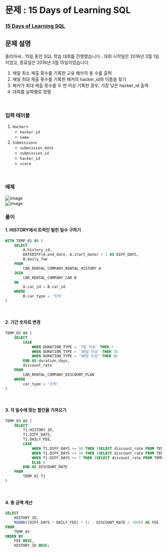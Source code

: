 # 문제 : 15 Days of Learning SQL
### [15 Days of Learning SQL](https://www.hackerrank.com/challenges/15-days-of-learning-sql/problem?isFullScreen=true)

## 문제 설명
줄리아씨.. 15일 동안 SQL 학습 대회를 진행했습니다..
대회 시작일은 2016년 3월 1일이었고, 종료일은 2016년 3월 15일이었습니다.

1. 매일 최소 제출 횟수를 기록한 고유 해커의 총 수를 출력
2. 매일 최대 제출 횟수를 기록한 해커의 hacker_id와 이름을 찾기
3. 해커가 최대 제출 횟수를 두 번 이상 기록한 경우, 가장 낮은 hacker_id 출력
4. 대회를 날짜별로 정렬

<br/>


### 입력 테이블
1. `Hackers`
   - `hacker_id`
   - `name`
2. `Submissions`
   - `submission_date` 
   - `submission_id`
   - `hacker_id`
   - `score`

<br/>

### 예제
![image](https://github.com/user-attachments/assets/a008921e-3dba-40b9-9ab7-d103ce657d27)  
![image](https://github.com/user-attachments/assets/f37791e8-21e5-41cd-89da-ab533c532149)




### 풀이
#### 1. HISTORY에서 트럭인 빌린 일수 구하기
```SQL
WITH TEMP_01 AS (
    SELECT 
        A.history_id, 
        DATEDIFF(A.end_date, A.start_date) + 1 AS DIFF_DAYS, 
        B.daily_fee
    FROM 
        CAR_RENTAL_COMPANY_RENTAL_HISTORY A
    JOIN 
        CAR_RENTAL_COMPANY_CAR B
    ON 
        A.car_id = B.car_id
    WHERE 
        B.car_type = '트럭'
)
```

<br/>


#### 2. 기간 숫자로 변경
```SQL
TEMP_02 AS (
    SELECT 
        CASE 
            WHEN DURATION_TYPE = '7일 이상' THEN 7
            WHEN DURATION_TYPE = '30일 이상' THEN 30
            WHEN DURATION_TYPE = '90일 이상' THEN 90
        END AS duration_days, 
        discount_rate
    FROM 
        CAR_RENTAL_COMPANY_DISCOUNT_PLAN 
    WHERE 
        car_type = '트럭'
)
```

<br/>

#### 3. 각 일수에 맞는 할인율 가져오기
```sql
TEMP_03 AS (
    SELECT 
        T1.HISTORY_ID, 
        T1.DIFF_DAYS, 
        T1.DAILY_FEE,
        CASE 
            WHEN T1.DIFF_DAYS >= 90 THEN (SELECT discount_rate FROM TEMP_02 WHERE duration_days = 90)
            WHEN T1.DIFF_DAYS >= 30 THEN (SELECT discount_rate FROM TEMP_02 WHERE duration_days = 30)
            WHEN T1.DIFF_DAYS >= 7 THEN (SELECT discount_rate FROM TEMP_02 WHERE duration_days = 7)
            ELSE 0
        END AS DISCOUNT_RATE
    FROM 
        TEMP_01 T1
)
```

<br/>

#### 4. 총 금액 계산
```sql
SELECT 
    HISTORY_ID, 
    ROUND((DIFF_DAYS * DAILY_FEE) * (1 - DISCOUNT_RATE / 100)) AS FEE
FROM 
    TEMP_03
ORDER BY 
    FEE DESC, 
    HISTORY_ID DESC;
```


